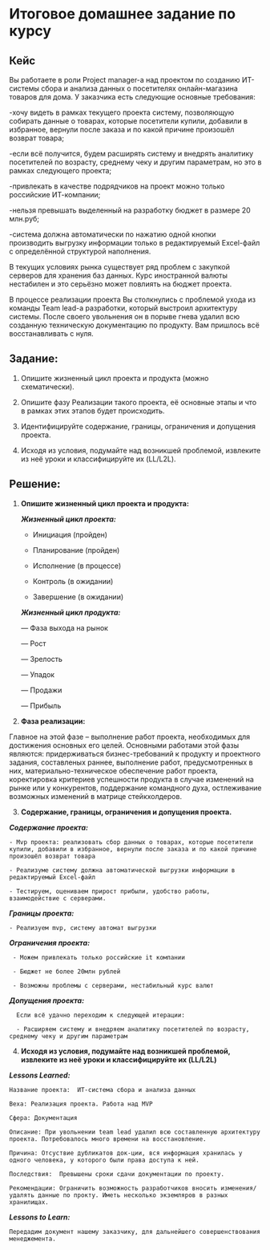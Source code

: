 # Итоговое домашнее задание по курсу
## Кейс
Вы работаете в роли Project manager-а над проектом по созданию ИТ-системы сбора и анализа данных о посетителях онлайн-магазина товаров для дома. У заказчика есть следующие основные требования:

-хочу видеть в рамках текущего проекта систему, позволяющую собирать данные о товарах, которые посетители купили, добавили в избранное, вернули после заказа и по какой причине произошёл возврат товара;

-если всё получится, будем расширять систему и внедрять аналитику посетителей по возрасту, среднему чеку и другим параметрам, но это в рамках следующего проекта;

-привлекать в качестве подрядчиков на проект можно только российские ИТ-компании;

-нельзя превышать выделенный на разработку бюджет в размере 20 млн.руб;

-система должна автоматически по нажатию одной кнопки производить выгрузку информации только в редактируемый Excel-файл с определённой структурой наполнения.

В текущих условиях рынка существует ряд проблем с закупкой серверов для хранения баз данных. Курс иностранной валюты нестабилен и это серьёзно может повлиять на бюджет проекта.

В процессе реализации проекта Вы столкнулись с проблемой ухода из команды Team lead-а разработки, который выстроил архитектуру системы. После своего увольнения он в порыве гнева удалил всю созданную техническую документацию по продукту. Вам пришлось всё восстанавливать с нуля.

## Задание:
1. Опишите жизненный цикл проекта и продукта (можно схематически).

2. Опишите фазу Реализации такого проекта, её основные этапы и что в рамках этих этапов будет происходить.

3. Идентифицируйте содержание, границы, ограничения и допущения проекта.

4. Исходя из условия, подумайте над возникшей проблемой, извлеките из неё уроки и классифицируйте их (LL/L2L).

## Решение:

1. **Опишите жизненный цикл проекта и продукта:**

    **_Жизненный цикл проекта:_**


    - Инициация (пройден)

    - Планирование (пройден)

    - Исполнение (в процессе)

    - Контроль (в ожидании)

    - Завершение (в ожидании)

   **_Жизненный цикл продукта:_**


    — Фаза выхода на рынок

    — Рост

    — Зрелость

    — Упадок

    — Продажи

    — Прибыль

2. **Фаза реализации:**

Главное на этой фазе – выполнение работ проекта, необходимых для достижения основных его целей.
Основными работами этой фазы являются: придерживаться бизнес-требований к продукту и проектного задания, составленых раннее,  выполнение работ, 
предусмотренных в них, материально-техническое обеспечение работ проекта, 
коректировка критериев успешности продукта в случае изменений на рынке или у конкурентов, 
поддержание командного духа, остлеживание возможных изменений в матрице стейкхолдеров. 

3. **Содержание, границы, ограничения и допущения проекта.**

  **_Содержание проекта:_**

    - Mvp проекта: реализовать сбор данных о товарах, которые посетители купили, добавили в избранное, вернули после заказа и по какой причине произошёл возврат товара

    - Реализуме систему должна автоматической выгрузки информации в редактируемый Excel-файл

    - Тестируем, оцениваем прирост прибыли, удобство работы, взаимодействие с серверами. 

  **_Границы проекта:_**

    - Реализуем mvp, систему автомат выгрузки

   **_Ограничения проекта:_**

     - Можем привлекать только российские it компании

     - Бюджет не более 20млн рублей

     - Возможны проблемы с серверами, нестабильный курс валют

   **_Допущения проекта:_**

      Если всё удачно переходим к следующей итерации:

      - Расширяем систему и внедряем аналитику посетителей по возрасту, среднему чеку и другим параметрам

4. **Исходя из условия, подумайте над возникшей проблемой, извлеките из неё уроки и классифицируйте их (LL/L2L)**

  **_Lessons Learned:_**

    Название проекта:  ИТ-система сбора и анализа данных

    Веха: Реализация проекта. Работа над MVP

    Сфера: Документация

    Описание: При увольнении team lead удалил всю составленную архитектуру проекта. Потребовалось много времени на восстановление.

    Причина: Отсуствие дубликатов док-ции, вся информация хранилась у одного человека, у которого были права доступа к ней.

    Последствия:  Превышены сроки сдачи документации по проекту.

    Рекомендации: Ограничить возможность разработчиков вносить изменения/удалять данные по прокту. Иметь несколько экземляров в разных хранилищах.

  **_Lessons to Learn:_**

    Передадим документ нашему заказчику, для дальнейшего совершенствования менеджемента.


